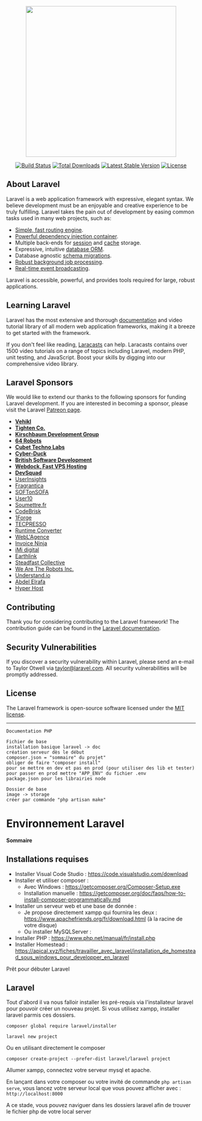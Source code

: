 <p align="center"><img src="https://res.cloudinary.com/dtfbvvkyp/image/upload/v1566331377/laravel-logolockup-cmyk-red.svg" width="400"></p>

<p align="center">
<a href="https://travis-ci.org/laravel/framework"><img src="https://travis-ci.org/laravel/framework.svg" alt="Build Status"></a>
<a href="https://packagist.org/packages/laravel/framework"><img src="https://poser.pugx.org/laravel/framework/d/total.svg" alt="Total Downloads"></a>
<a href="https://packagist.org/packages/laravel/framework"><img src="https://poser.pugx.org/laravel/framework/v/stable.svg" alt="Latest Stable Version"></a>
<a href="https://packagist.org/packages/laravel/framework"><img src="https://poser.pugx.org/laravel/framework/license.svg" alt="License"></a>
</p>

## About Laravel

Laravel is a web application framework with expressive, elegant syntax. We believe development must be an enjoyable and creative experience to be truly fulfilling. Laravel takes the pain out of development by easing common tasks used in many web projects, such as:

- [Simple, fast routing engine](https://laravel.com/docs/routing).
- [Powerful dependency injection container](https://laravel.com/docs/container).
- Multiple back-ends for [session](https://laravel.com/docs/session) and [cache](https://laravel.com/docs/cache) storage.
- Expressive, intuitive [database ORM](https://laravel.com/docs/eloquent).
- Database agnostic [schema migrations](https://laravel.com/docs/migrations).
- [Robust background job processing](https://laravel.com/docs/queues).
- [Real-time event broadcasting](https://laravel.com/docs/broadcasting).

Laravel is accessible, powerful, and provides tools required for large, robust applications.

## Learning Laravel

Laravel has the most extensive and thorough [documentation](https://laravel.com/docs) and video tutorial library of all modern web application frameworks, making it a breeze to get started with the framework.

If you don't feel like reading, [Laracasts](https://laracasts.com) can help. Laracasts contains over 1500 video tutorials on a range of topics including Laravel, modern PHP, unit testing, and JavaScript. Boost your skills by digging into our comprehensive video library.

## Laravel Sponsors

We would like to extend our thanks to the following sponsors for funding Laravel development. If you are interested in becoming a sponsor, please visit the Laravel [Patreon page](https://patreon.com/taylorotwell).

- **[Vehikl](https://vehikl.com/)**
- **[Tighten Co.](https://tighten.co)**
- **[Kirschbaum Development Group](https://kirschbaumdevelopment.com)**
- **[64 Robots](https://64robots.com)**
- **[Cubet Techno Labs](https://cubettech.com)**
- **[Cyber-Duck](https://cyber-duck.co.uk)**
- **[British Software Development](https://www.britishsoftware.co)**
- **[Webdock, Fast VPS Hosting](https://www.webdock.io/en)**
- **[DevSquad](https://devsquad.com)**
- [UserInsights](https://userinsights.com)
- [Fragrantica](https://www.fragrantica.com)
- [SOFTonSOFA](https://softonsofa.com/)
- [User10](https://user10.com)
- [Soumettre.fr](https://soumettre.fr/)
- [CodeBrisk](https://codebrisk.com)
- [1Forge](https://1forge.com)
- [TECPRESSO](https://tecpresso.co.jp/)
- [Runtime Converter](http://runtimeconverter.com/)
- [WebL'Agence](https://weblagence.com/)
- [Invoice Ninja](https://www.invoiceninja.com)
- [iMi digital](https://www.imi-digital.de/)
- [Earthlink](https://www.earthlink.ro/)
- [Steadfast Collective](https://steadfastcollective.com/)
- [We Are The Robots Inc.](https://watr.mx/)
- [Understand.io](https://www.understand.io/)
- [Abdel Elrafa](https://abdelelrafa.com)
- [Hyper Host](https://hyper.host)

## Contributing

Thank you for considering contributing to the Laravel framework! The contribution guide can be found in the [Laravel documentation](https://laravel.com/docs/contributions).

## Security Vulnerabilities

If you discover a security vulnerability within Laravel, please send an e-mail to Taylor Otwell via [taylor@laravel.com](mailto:taylor@laravel.com). All security vulnerabilities will be promptly addressed.

## License

The Laravel framework is open-source software licensed under the [MIT license](https://opensource.org/licenses/MIT).



----

 
```
Documentation PHP

Fichier de base
installation basique laravel -> doc
création serveur dès le début
composer.json = "sommaire" du projet"
obliger de faire "composer install"
pour se mettre en dev et pas en prod (pour utiliser des lib et tester)
pour passer en prod mettre "APP_ENV" du fichier .env
package.json pour les librairies node

Dossier de base
image -> storage
créer par commande "php artisan make"
```

# **Environnement Laravel**

**Sommaire**

## Installations requises

* Installer Visual Code Studio : https://code.visualstudio.com/download
* Installer et utiliser composer :
    * Avec Windows : https://getcomposer.org/Composer-Setup.exe
    * Installation manuelle : https://getcomposer.org/doc/faqs/how-to-install-composer-programmatically.md
* Installer un serveur web et une base de donnée :
    * Je propose directement xampp qui fournira les deux : https://www.apachefriends.org/fr/download.html (à la racine de votre disque)
    * Ou installer MySQLServer : 
* Installer PHP : https://www.php.net/manual/fr/install.php
* Installer Homestead : https://apical.xyz/fiches/travailler_avec_laravel/installation_de_homestead_sous_windows_pour_developper_en_laravel

Prêt pour débuter Laravel

## Laravel

Tout d'abord il va nous falloir installer les pré-requis via l'installateur laravel pour pouvoir créer un nouveau projet.
Si vous utilisez xampp, installer laravel parmis ces dossiers.

```composer global require laravel/installer```

```laravel new project```

Ou en utilisant directement le composer

```composer create-project --prefer-dist laravel/laravel project```

Allumer xampp, connectez votre serveur mysql et apache. 

En lançant dans votre composer ou votre invité de commande ```php artisan serve```, vous lancez votre serveur local que vous pouvez afficher avec : `http://localhost:8000`

A ce stade, vous pouvez naviguer dans les dossiers laravel afin de trouver le fichier php de votre local server
